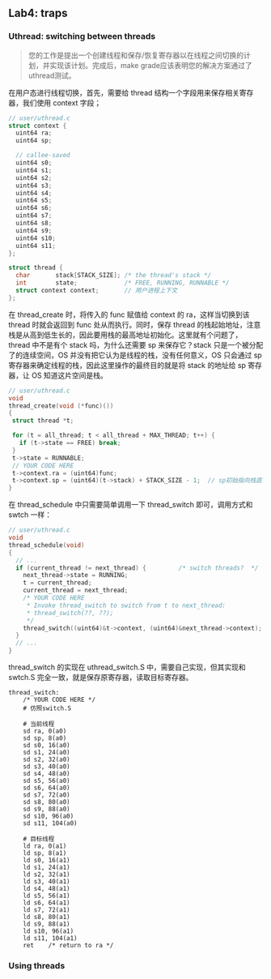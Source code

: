 ## Lab4: traps

### Uthread: switching between threads
>您的工作是提出一个创建线程和保存/恢复寄存器以在线程之间切换的计划，并实现该计划。完成后，make grade应该表明您的解决方案通过了uthread测试。     

在用户态进行线程切换，首先，需要给 thread 结构一个字段用来保存相关寄存器，我们使用 context 字段；
```c
// user/uthread.c
struct context {
  uint64 ra;
  uint64 sp;

  // callee-saved
  uint64 s0;
  uint64 s1;
  uint64 s2;
  uint64 s3;
  uint64 s4;
  uint64 s5;
  uint64 s6;
  uint64 s7;
  uint64 s8;
  uint64 s9;
  uint64 s10;
  uint64 s11;
};

struct thread {
  char       stack[STACK_SIZE]; /* the thread's stack */
  int        state;             /* FREE, RUNNING, RUNNABLE */
  struct context context;       // 用户进程上下文
};
```

在 thread_create 时，将传入的 func 赋值给 context 的 ra，这样当切换到该 thread 时就会返回到 func 处从而执行。同时，保存 thread 的栈起始地址，注意栈是从高到低生长的，因此要用栈的最高地址初始化。这里就有个问题了，thread 中不是有个 stack 吗，为什么还需要 sp 来保存它？stack 只是一个被分配了的连续空间，OS 并没有把它认为是线程的栈，没有任何意义，OS 只会通过 sp 寄存器来确定线程的栈，因此这里操作的最终目的就是将 stack 的地址给 sp 寄存器，让 OS 知道这片空间是栈。

 ```c
// user/uthread.c
void 
thread_create(void (*func)())
{
  struct thread *t;

  for (t = all_thread; t < all_thread + MAX_THREAD; t++) {
    if (t->state == FREE) break;
  }
  t->state = RUNNABLE;
  // YOUR CODE HERE
  t->context.ra = (uint64)func;
  t->context.sp = (uint64)(t->stack) + STACK_SIZE - 1;  // sp初始指向栈底
}
 ```

在 thread_schedule 中只需要简单调用一下 thread_switch 即可，调用方式和 swtch 一样：

```c
// user/uthread.c
void 
thread_schedule(void)
{
  // ...
  if (current_thread != next_thread) {         /* switch threads?  */
    next_thread->state = RUNNING;
    t = current_thread;
    current_thread = next_thread;
    /* YOUR CODE HERE
     * Invoke thread_switch to switch from t to next_thread:
     * thread_switch(??, ??);
     */
    thread_switch((uint64)&t->context, (uint64)&next_thread->context);
  }
  // ...
}
```

thread_switch 的实现在 uthread_switch.S 中，需要自己实现，但其实现和 swtch.S 完全一致，就是保存原寄存器，读取目标寄存器。

```assembly
thread_switch:
	/* YOUR CODE HERE */
	# 仿照switch.S

	# 当前线程
	sd ra, 0(a0)
	sd sp, 8(a0)
	sd s0, 16(a0)
	sd s1, 24(a0)
	sd s2, 32(a0)
	sd s3, 40(a0)
	sd s4, 48(a0)
	sd s5, 56(a0)
	sd s6, 64(a0)
	sd s7, 72(a0)
	sd s8, 80(a0)
	sd s9, 88(a0)
	sd s10, 96(a0)
	sd s11, 104(a0)

    # 目标线程
	ld ra, 0(a1)
	ld sp, 8(a1)
	ld s0, 16(a1)
	ld s1, 24(a1)
	ld s2, 32(a1)
	ld s3, 40(a1)
	ld s4, 48(a1)
	ld s5, 56(a1)
	ld s6, 64(a1)
	ld s7, 72(a1)
	ld s8, 80(a1)
	ld s9, 88(a1)
	ld s10, 96(a1)
	ld s11, 104(a1)
	ret    /* return to ra */
```

### Using threads
